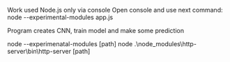 Work used Node.js only via console
Open console and use next command:
    node --experimental-modules app.js

Program creates CNN, train model and make some prediction    

node --experimenatal-modules [path]
node .\node_modules\http-server\bin\http-server [path]